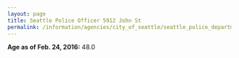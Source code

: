 ```yaml
---
layout: page
title: Seattle Police Officer 5912 John St
permalink: /information/agencies/city_of_seattle/seattle_police_department/copbook/5912/
---
```


**Age as of Feb. 24, 2016:** 48.0
